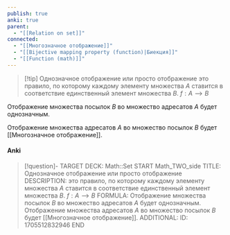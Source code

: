 ```yaml
---
publish: true
anki: true
parent:
  - "[[Relation on set]]"
connected:
  - "[[Многозначное отображение]]"
  - "[[Bijective mapping property (function)|Биекция]]"
  - "[[Function (math)]]"
---
```


> [!tip] Однозначное отображение или просто отображение
> это правило, по которому каждому элементу множества $A$ ставится в соответствие единственный элемент множества $B$.
> $f:A⟶B$

Отображение множества посылок $B$ во множество адресатов $A$ будет однозначным.

Отображение множества адресатов $A$ во множество посылок $B$ будет [[Многозначное отображение]].

#### Anki
> [!question]-
TARGET DECK: Math::Set
START
Math_TWO_side
TITLE: Однозначное отображение или просто отображение
DESCRIPTION: это правило, по которому каждому элементу множества $A$ ставится в соответствие единственный элемент множества $B$.
$f:A⟶B$
FORMULA: Отображение множества посылок $B$ во множество адресатов $A$ будет однозначным.
Отображение множества адресатов $A$ во множество посылок $B$ будет [[Многозначное отображение]].
ADDITIONAL:
ID: 1705512832946
END